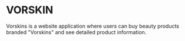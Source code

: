 # VORSKIN
Vorskins is a website application where users can buy beauty products branded "Vorskins" and see detailed product information.
